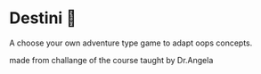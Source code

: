 
# Destini 🤔

A choose your own adventure type game to adapt oops concepts.

made from challange of the course taught by Dr.Angela

